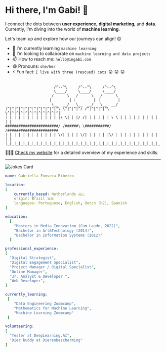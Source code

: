 # Hi there, I'm Gabi! 👋

I connect the dots between **user experience**, **digital marketing**, and **data**. Currently, I'm diving into the world of **machine learning**.

Let's team up and explore how our journeys can align! 😊

- 🌱 I’m currently learning `machine learning`
- 👯 I’m looking to collaborate on `machine learning and data projects`
- 📫 How to reach me: `hello@imgabi.com`
- 😄 Pronouns: `she/her`
- ⚡ Fun fact: `I live with three (rescued) cats 🐱 🐱 🐱`

```

                      /^--^\     /^--^\     /^--^\
                      \____/     \____/     \____/
                     /      \   /      \   /      \
                    |        | |        | |        |
                     \__  __/   \__  __/   \__  __/
|^|^|^|^|^|^|^|^|^|^|^|^\ \^|^|^|^/ /^|^|^|^|^\ \^|^|^|^|^|^|^|^|^|^|^|^|
| | | | | | | | | | | | |\ \| | |/ /| | | | | | \ \ | | | | | | | | | | |
########################/ /######\ \###########/ /#######################
| | | | | | | | | | | | \/| | | | \/| | | | | |\/ | | | | | | | | | | | |
|_|_|_|_|_|_|_|_|_|_|_|_|_|_|_|_|_|_|_|_|_|_|_|_|_|_|_|_|_|_|_|_|_|_|_|_|

```

👩🏽‍💻 [Check my website](https://imgabi.com/) for a detailed overview of my experience and skills.

---

<!-- HTML -->
<img src="https://readme-jokes.vercel.app/api" alt="Jokes Card" />

```yaml
name: Gabriella Fonseca Ribeiro

location:
[
    currently_based: Netherlands 🇳🇱
    origin: Brazil 🇧🇷
    languages: Portuguese, English, Dutch (b2), Spanish
]

education:
  [
    "Masters in Media Innovation (Cum Laude, 2022)",
    "Bachelor in Art&Technology (2014)",
    "Bachelor in Information Systems (2012)"
  ]

professional_experience:
[
  "Digital Strategist",
  "Digital Engagement Specialist",
  "Project Manager / Digital Specialist",
  "Online Manager",
  "Jr. Analyst & Developer ",
  "Web Developer",
]

currently_learning:
 [
    "Data Engineering Zoomcamp",
    "Mathematics for Machine Learning",
    "Machine Learning Zoomcamp"
 ]

volunteering:
[
  "Tester at DeepLearning.AI",
  "Dier buddy at Dierenbescherming"
]

```

